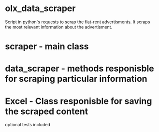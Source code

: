 # olx_data_scraper

Script in python's requests to scrap the flat-rent advertisments. It scraps the most relevant information about the advertisment.

# scraper - main class
# data_scraper - methods responisble for scraping particular information
# Excel - Class responisble for saving the scraped content

optional tests included
